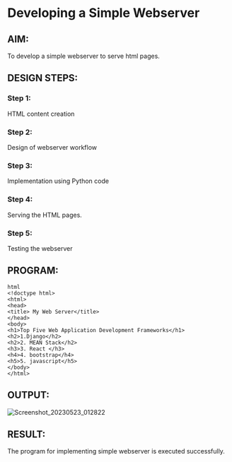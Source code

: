 # Developing a Simple Webserver
## AIM:
To develop a simple webserver to serve html pages.

## DESIGN STEPS:
### Step 1: 
HTML content creation
### Step 2:
Design of webserver workflow
### Step 3:
Implementation using Python code
### Step 4:
Serving the HTML pages.
### Step 5:
Testing the webserver

## PROGRAM:
```
html
<!doctype html>
<html>
<head>
<title> My Web Server</title>
</head>
<body>
<h1>Top Five Web Application Development Frameworks</h1>
<h2>1.Django</h2>
<h2>2. MEAN Stack</h2>
<h3>3. React </h3>
<h4>4. bootstrap</h4>
<h5>5. javascript</h5> 
</body>
</html>
```

## OUTPUT:

![Screenshot_20230523_012822](https://github.com/manikandan26052004/simplewebserver/assets/121999845/48306d0f-7427-4708-a2ea-bd03006410a8)



## RESULT:
The program for implementing simple webserver is executed successfully.

